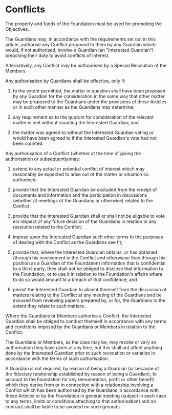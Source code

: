 # Conflicts

The property and funds of the Foundation must be used for promoting the Objectives.

The Guardians may, in accordance with the requirements set out in this article, authorise any Conflict proposed to them by any Guardian which would, if not authorised, involve a Guardian (an "Interested Guardian") breaching their duty to avoid conflicts of interest.

Alternatively, any Conflict may be authoorised by a Special Resolution of the Members.

Any authorisation by Guardians shall be effective, only if:

1. to the extent permitted, the matter in question shall have been proposed by any Guardian for the consideration in the same way that other matter may be proposed to the Guardians under the provisions of these Articles or in such other manner as the Guardians may determine;

2. any requirement as to the quorum for consideration of the relevant matter is met without counting the Interested Guardian; and

3. the matter was agreed to without the Interested Guardian voting or would have been agreed to if the Interested Guardian's vote had not been counted.

Any authorisation of a Conflict (whether at the time of giving the authorisation or subsequently)may:

1. extend to any actual or potential conflict of interest which may reasonably be expected to arise out of the matter or situation so authorised;

2. provide that the Interested Guardian be excluded from the receipt of documents and information and the participation in discussions (whether at meetings of the Guardians or otherwise) related to the Conflict.

3. provide that the Interested Guardian shall or shall not be eligable to vote ein respect of any future decision of the Guardians in relation to any resolution related to the Conflict;

4. impose upon the Interested Guardian such other terms fo the purposes of dealing with the Conflict as the Guardians see fit;

5. provide that, where the Interested Guardian obtains, or has obtained (through his involvement in the Conflict and otherwiase than through his position as a Guardian of the Foundation) information that is confidential to a third-party, they shall not be obliged to disclose that information to the Foundation, or to use it in relation to the Foundation's affairs where to do so would amount to a breach of that confidence; and

6. permit the Interested Guardian to absent themself from the discussion of matters relating to the Conflict at any meeting of the Guardians and be excused from reviewing papers prepared by, or for, the Guardians to the extent they relate to such matters.

Where the Guardians or Members authorise a Conflict, the Interested Guardian shall be obliged to conduct themself in accordance with any terms and conditions imposed by the Guardians or Members in relation to the Conflict.

The Guardians or Members, as the case may be, may revoke or vary an authorisation they have given at any time, but this shall not affect anything done by the Interested Guardian prior to such revocation or variation in accordance with the terms of such authorisation.

A Guardian is not required, by reason of being a Guardian (or because of the fiduciary relationship established by reason of being a Guardian), to account to the Foundation for any remuneration, profit or other benefit which they derive from or in connection with a relationship involving a Conflict which has been authorised by the Guardians in accordance with these Articles or by the Foundation in general meeting (subject in each case to any terms, limits or conditions attaching to that authorisation) and no contract shall be liable to be avoided on such grounds.